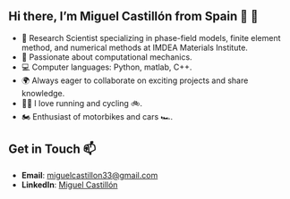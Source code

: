 ## Hi there, I’m Miguel Castillón from Spain 👋 👋

- 🚀 Research Scientist specializing in phase-field models, finite element method, and numerical methods at IMDEA Materials Institute.
- 🔬 Passionate about computational mechanics.
- 💻 Computer languages: Python, matlab, C++.
- 🌍 Always eager to collaborate on exciting projects and share knowledge.
- 🏃‍♂️ I love running and cycling 🚲.
- 🏍️ Enthusiast of motorbikes and cars 🏎️.

## Get in Touch 📫

- **Email**: [miguelcastillon33@gmail.com](mailto:miguelcastillon33@gmail.com)
- **LinkedIn**: [Miguel Castillón](https://www.linkedin.com/in/miguelcastillon)
